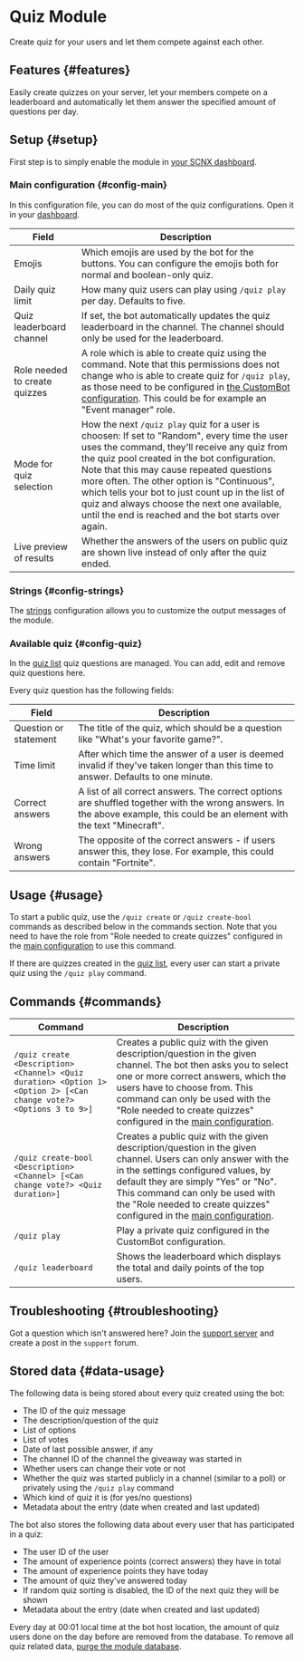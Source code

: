 # Quiz Module

Create quiz for your users and let them compete against each other.

<ModuleOverview moduleName="quiz" />

## Features {#features}
Easily create quizzes on your server, let your members compete on a leaderboard and automatically let them answer the specified amount of questions per day.

## Setup {#setup}

First step is to simply enable the module in [your SCNX dashboard](https://scnx.app/glink?page=bot/modules?query=quiz&ref=scnx-app-docs).

### Main configuration {#config-main}

In this configuration file, you can do most of the quiz configurations.
Open it in your [dashboard](https://scnx.app/glink?page=bot/configuration?file=quiz%7Cconfig).

| Field                         | Description                                                                                                                                                                                                                                                                                                                                                                                                                                         |
|-------------------------------|-----------------------------------------------------------------------------------------------------------------------------------------------------------------------------------------------------------------------------------------------------------------------------------------------------------------------------------------------------------------------------------------------------------------------------------------------------|
| Emojis                        | Which emojis are used by the bot for the buttons. You can configure the emojis both for normal and boolean-only quiz.                                                                                                                                                                                                                                                                                                                               |
| Daily quiz limit              | How many quiz users can play using `/quiz play` per day. Defaults to five.                                                                                                                                                                                                                                                                                                                                                                          |
| Quiz leaderboard channel      | If set, the bot automatically updates the quiz leaderboard in the channel. The channel should only be used for the leaderboard.                                                                                                                                                                                                                                                                                                                     |
| Role needed to create quizzes | A role which is able to create quiz using the command. Note that this permissions does not change who is able to create quiz for `/quiz play`, as those need to be configured in [the CustomBot configuration](#config-quiz). This could be for example an "Event manager" role.                                                                                                                                                                    |
| Mode for quiz selection       | How the next `/quiz play` quiz for a user is choosen: If set to "Random", every time the user uses the command, they'll receive any quiz from the quiz pool created in the bot configuration. Note that this may cause repeated questions more often. The other option is "Continuous", which tells your bot to just count up in the list of quiz and always choose the next one available, until the end is reached and the bot starts over again. |
| Live preview of results       | Whether the answers of the users on public quiz are shown live instead of only after the quiz ended.                                                                                                                                                                                                                                                                                                                                                |

### Strings {#config-strings}

The [strings](https://scnx.app/glink?page=bot/configuration?file=quiz%7Cstrings) configuration allows you to customize the output messages of the module.

### Available quiz {#config-quiz}

In the [quiz list](https://scnx.app/glink?page=bot/configuration?file=quiz%7CquizList) quiz questions are managed. You can add, edit and remove quiz questions here.

Every quiz question has the following fields:

| Field                 | Description                                                                                                                                                                |
|-----------------------|----------------------------------------------------------------------------------------------------------------------------------------------------------------------------|
| Question or statement | The title of the quiz, which should be a question like "What's your favorite game?".                                                                                       |
| Time limit            | After which time the answer of a user is deemed invalid if they've taken longer than this time to answer. Defaults to one minute.                                          |
| Correct answers       | A list of all correct answers. The correct options are shuffled together with the wrong answers. In the above example, this could be an element with the text "Minecraft". |
| Wrong answers         | The opposite of the correct answers - if users answer this, they lose. For example, this could contain "Fortnite".                                                         |

## Usage {#usage}

To start a public quiz, use the `/quiz create` or `/quiz create-bool` commands as described below in the commands section.
Note that you need to have the role from "Role needed to create quizzes" configured in the [main configuration](#config-main) to use this command.

If there are quizzes created in the [quiz list](#config-quiz), every user can start a private quiz using the `/quiz play` command.

## Commands {#commands}

<SlashCommandExplanation />

| Command                                                                                                            | Description                                                                                                                                                                                                                                                                                                              |
|--------------------------------------------------------------------------------------------------------------------|--------------------------------------------------------------------------------------------------------------------------------------------------------------------------------------------------------------------------------------------------------------------------------------------------------------------------|
| `/quiz create <Description> <Channel> <Quiz duration> <Option 1> <Option 2> [<Can change vote?> <Options 3 to 9>]` | Creates a public quiz with the given description/question in the given channel. The bot then asks you to select one or more correct answers, which the users have to choose from. This command can only be used with the "Role needed to create quizzes" configured in the [main configuration](#config-main).           |
| `/quiz create-bool <Description> <Channel> [<Can change vote?> <Quiz duration>]`                                   | Creates a public quiz with the given description/question in the given channel. Users can only answer with the in the settings configured values, by default they are simply "Yes" or "No". This command can only be used with the "Role needed to create quizzes" configured in the [main configuration](#config-main). |
| `/quiz play`                                                                                                       | Play a private quiz configured in the CustomBot configuration.                                                                                                                                                                                                                                                           |
| `/quiz leaderboard`                                                                                                | Shows the leaderboard which displays the total and daily points of the top users.                                                                                                                                                                                                                                        |

## Troubleshooting {#troubleshooting}

Got a question which isn't answered here? Join the [support server](https://sc-net.work/dc-en) and create a post in the `support` forum.

## Stored data {#data-usage}

The following data is being stored about every quiz created using the bot:

* The ID of the quiz message
* The description/question of the quiz
* List of options
* List of votes
* Date of last possible answer, if any
* The channel ID of the channel the giveaway was started in
* Whether users can change their vote or not
* Whether the quiz was started publicly in a channel (similar to a poll) or privately using the `/quiz play` command
* Which kind of quiz it is (for yes/no questions)
* Metadata about the entry (date when created and last updated)

The bot also stores the following data about every user that has participated in a quiz:
* The user ID of the user
* The amount of experience points (correct answers) they have in total
* The amount of experience points they have today
* The amount of quiz they've answered today
* If random quiz sorting is disabled, the ID of the next quiz they will be shown
* Metadata about the entry (date when created and last updated)

Every day at 00:01 local time at the bot host location, the amount of quiz users done on the day before are removed from the database.
To remove all quiz related data, [purge the module database](./../../additional-features#reset-module-database).
